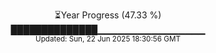 <p align="center">
⏳Year Progress (47.33 %) <br>
██████████████▁▁▁▁▁▁▁▁▁▁▁▁▁▁▁▁ <br>
<sub>Updated: Sun, 22 Jun 2025 18:30:56 GMT</sub>
</p>

